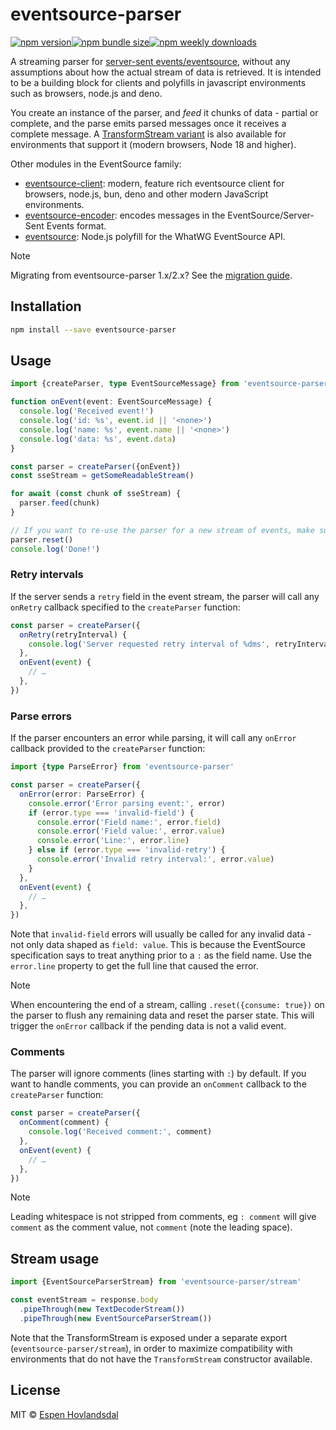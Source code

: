 # eventsource-parser

[![npm version](https://img.shields.io/npm/v/eventsource-parser.svg?style=flat-square)](https://www.npmjs.com/package/eventsource-parser)[![npm bundle size](https://img.shields.io/bundlephobia/minzip/eventsource-parser?style=flat-square)](https://bundlephobia.com/result?p=eventsource-parser)[![npm weekly downloads](https://img.shields.io/npm/dw/eventsource-parser.svg?style=flat-square)](https://www.npmjs.com/package/eventsource-parser)

A streaming parser for [server-sent events/eventsource](https://developer.mozilla.org/en-US/docs/Web/API/Server-sent_events), without any assumptions about how the actual stream of data is retrieved. It is intended to be a building block for clients and polyfills in javascript environments such as browsers, node.js and deno.

You create an instance of the parser, and _feed_ it chunks of data - partial or complete, and the parse emits parsed messages once it receives a complete message. A [TransformStream variant](#stream-usage) is also available for environments that support it (modern browsers, Node 18 and higher).

Other modules in the EventSource family:

- [eventsource-client](https://github.com/rexxars/eventsource-client): modern, feature rich eventsource client for browsers, node.js, bun, deno and other modern JavaScript environments.
- [eventsource-encoder](https://github.com/rexxars/eventsource-encoder): encodes messages in the EventSource/Server-Sent Events format.
- [eventsource](https://github.com/eventsource/eventsource): Node.js polyfill for the WhatWG EventSource API.

> [!NOTE]
> Migrating from eventsource-parser 1.x/2.x? See the [migration guide](./MIGRATE-v3.md).

## Installation

```bash
npm install --save eventsource-parser
```

## Usage

```ts
import {createParser, type EventSourceMessage} from 'eventsource-parser'

function onEvent(event: EventSourceMessage) {
  console.log('Received event!')
  console.log('id: %s', event.id || '<none>')
  console.log('name: %s', event.name || '<none>')
  console.log('data: %s', event.data)
}

const parser = createParser({onEvent})
const sseStream = getSomeReadableStream()

for await (const chunk of sseStream) {
  parser.feed(chunk)
}

// If you want to re-use the parser for a new stream of events, make sure to reset it!
parser.reset()
console.log('Done!')
```

### Retry intervals

If the server sends a `retry` field in the event stream, the parser will call any `onRetry` callback specified to the `createParser` function:

```ts
const parser = createParser({
  onRetry(retryInterval) {
    console.log('Server requested retry interval of %dms', retryInterval)
  },
  onEvent(event) {
    // …
  },
})
```

### Parse errors

If the parser encounters an error while parsing, it will call any `onError` callback provided to the `createParser` function:

```ts
import {type ParseError} from 'eventsource-parser'

const parser = createParser({
  onError(error: ParseError) {
    console.error('Error parsing event:', error)
    if (error.type === 'invalid-field') {
      console.error('Field name:', error.field)
      console.error('Field value:', error.value)
      console.error('Line:', error.line)
    } else if (error.type === 'invalid-retry') {
      console.error('Invalid retry interval:', error.value)
    }
  },
  onEvent(event) {
    // …
  },
})
```

Note that `invalid-field` errors will usually be called for any invalid data - not only data shaped as `field: value`. This is because the EventSource specification says to treat anything prior to a `:` as the field name. Use the `error.line` property to get the full line that caused the error.

> [!NOTE]
> When encountering the end of a stream, calling `.reset({consume: true})` on the parser to flush any remaining data and reset the parser state. This will trigger the `onError` callback if the pending data is not a valid event.

### Comments

The parser will ignore comments (lines starting with `:`) by default. If you want to handle comments, you can provide an `onComment` callback to the `createParser` function:

```ts
const parser = createParser({
  onComment(comment) {
    console.log('Received comment:', comment)
  },
  onEvent(event) {
    // …
  },
})
```

> [!NOTE]
> Leading whitespace is not stripped from comments, eg `: comment` will give ` comment` as the comment value, not `comment` (note the leading space).

## Stream usage

```ts
import {EventSourceParserStream} from 'eventsource-parser/stream'

const eventStream = response.body
  .pipeThrough(new TextDecoderStream())
  .pipeThrough(new EventSourceParserStream())
```

Note that the TransformStream is exposed under a separate export (`eventsource-parser/stream`), in order to maximize compatibility with environments that do not have the `TransformStream` constructor available.

## License

MIT © [Espen Hovlandsdal](https://espen.codes/)
